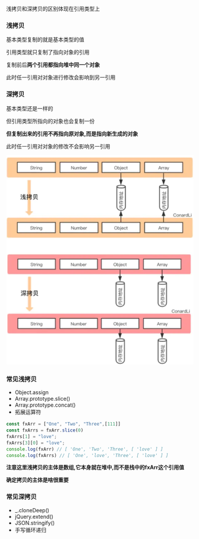 浅拷贝和深拷贝的区别体现在引用类型上

### 浅拷贝

基本类型复制的就是基本类型的值

引用类型就只复制了指向对象的引用

复制前后**两个引用都指向堆中同一个对象**

此时任一引用对对象进行修改会影响到另一引用

### 深拷贝

基本类型还是一样的

但引用类型所指向的对象也会复制一份

**但复制出来的引用不再指向原对象,而是指向新生成的对象**

此时任一引用对对象的修改不会影响另一引用



![img](../image/d9862c00-69b8-11eb-ab90-d9ae814b240d.png)

### 常见浅拷贝

- Object.assign
- Array.prototype.slice()
- Array.prototype.concat()
- 拓展运算符

```js
const fxArr = ["One", "Two", "Three",[111]]
const fxArrs = fxArr.slice(0)
fxArrs[1] = "love";
fxArrs[3][0] = "love";
console.log(fxArr) // [ 'One', 'Two', 'Three', [ 'love' ] ]
console.log(fxArrs) // [ 'One', 'love', 'Three', [ 'love' ] ]
```

**注意这里浅拷贝的主体是数组,它本身就在堆中,而不是栈中的fxArr这个引用值**

**确定拷贝的主体是啥很重要**



### 常见深拷贝

- _.cloneDeep()
- jQuery.extend()
- JSON.stringify()
- 手写循环递归